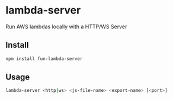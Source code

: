 # lambda-server

Run AWS lambdas locally with a HTTP/WS Server


## Install

```sh
npm install fun-lambda-server
```

## Usage

```sh
lambda-server <http|ws> <js-file-name> <export-name> [<port>]
```
